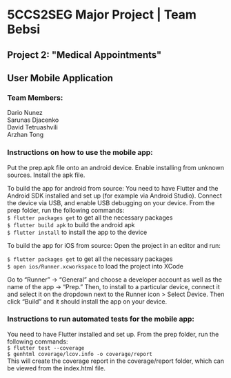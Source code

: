 # 5CCS2SEG Major Project | Team Bebsi

## Project 2: "Medical Appointments"

## User Mobile Application

### Team Members:
Dario Nunez  
Sarunas Djacenko  
David Tetruashvili  
Arzhan Tong  

### Instructions on how to use the mobile app:

Put the prep.apk file onto an android device. Enable installing from unknown sources. Install the apk file.

To build the app for android from source:
You need to have Flutter and the Android SDK installed and set up (for example via Android Studio). Connect the device via USB, and enable USB debugging on your device. From the prep folder, run the following commands:  
`$ flutter packages get` to get all the necessary packages  
`$ flutter build apk` to build the android apk  
`$ flutter install` to install the app to the device  

To build the app for iOS from source:
Open the project in an editor and run:

`$ flutter packages get` to get all the necessary packages  
`$ open ios/Runner.xcworkspace` to load the project into XCode  

Go to “Runner” → “General” and choose a developer account as well as the name of the app -> “Prep.”
Then, to install to a particular device, connect it and select it on the dropdown next to the Runner icon > Select Device. Then click “Build” and it should install the app on your device.

### Instructions to run automated tests for the mobile app:
You need to have Flutter installed and set up. From the prep folder, run the following commands:  
`$ flutter test --coverage`  
`$ genhtml coverage/lcov.info -o coverage/report`  
This will create the coverage report in the coverage/report folder, which can be viewed from the index.html file.

